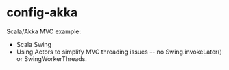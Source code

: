 config-akka
===========

Scala/Akka MVC example:

* Scala Swing
* Using Actors to simplify MVC threading issues -- no Swing.invokeLater() or SwingWorkerThreads.


